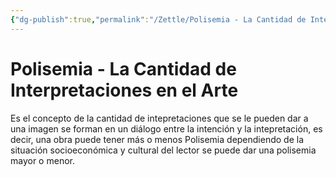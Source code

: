 ```yaml
---
{"dg-publish":true,"permalink":"/Zettle/Polisemia - La Cantidad de Interpretaciones en el Arte/","title":"Polisemia En El Arte","created":"Monday, 2023-04-24, 4:59:19 pm","updated":"2023-09-23T23:07"}
---
```



# Polisemia - La Cantidad de Interpretaciones en el Arte

Es el concepto de la cantidad de intepretaciones que se le pueden dar a una imagen se forman en un diálogo entre la intención y la intepretación, es decir, una obra puede tener más o menos Polisemia dependiendo de la situación socioeconómica y cultural del lector se puede dar una polisemia mayor o menor.
